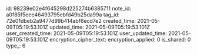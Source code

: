 id: 98239e02e4f645298d225274b6385711
note_id: a0f85f5eee46493795ebfd49b25da99a
tag_id: 72e01dbeb2a9477d99b414abf6ecd7e2
created_time: 2021-05-09T05:19:53.101Z
updated_time: 2021-05-09T05:19:53.101Z
user_created_time: 2021-05-09T05:19:53.101Z
user_updated_time: 2021-05-09T05:19:53.101Z
encryption_cipher_text: 
encryption_applied: 0
is_shared: 0
type_: 6